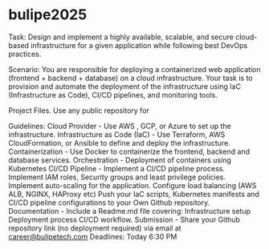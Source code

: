 # bulipe2025

Task: Design and implement a highly available, scalable, and secure cloud-based infrastructure for a given application while following best DevOps practices.

Scenario: 
You are responsible for deploying a containerized web application (frontend + backend + database) on a cloud infrastructure. Your task is to provision and automate the deployment of the infrastructure  using IaC (Infrastructure as Code), CI/CD pipelines, and monitoring tools.

Project Files. Use any public repository for

Guidelines: 
Cloud Provider - Use AWS , GCP, or Azure to set up the infrastructure.
Infrastructure as Code (IaC) - Use Terraform, AWS CloudFormation, or Ansible to define and deploy the infrastructure.
Containerization - Use Docker to containerize the frontend, backend and database services.
Orchestration - Deployment of containers using Kubernetes
CI/CD Pipeline - Implement a CI/CD pipeline process.
Implement  IAM roles, Security groups and least privilege policies.
Implement  auto-scaling for the application.
Configure load balancing (AWS ALB, NGINX, HAProxy etc)
Push  your IaC scripts, Kubernetes manifests and CI/CD pipeline configurations to your Own Github repository.
Documentation - Include a Readme.md file covering:
Infrastructure setup
Deployment process
CI/CD workflow.
Submission - Share your Github repository link (no deployment required) via email at career@bulipetech.com
Deadlines: Today 6:30 PM
